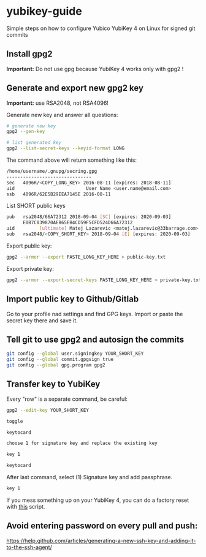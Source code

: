 # yubikey-guide
Simple steps on how to configure Yubico YubiKey 4 on Linux for signed git commits

## Install gpg2 
__Important:__ Do not use gpg because YubiKey 4 works only with gpg2 !

## Generate and export new gpg2 key
__Important:__ use RSA2048, not RSA4096!

Generate new key and answer all questions:
```bash
# generate new key
gpg2 --gen-key
```

```bash
# list generated key
gpg2 --list-secret-keys --keyid-format LONG
```
The command above will return something like this:
```bash
/home/username/.gnupg/secring.gpg
-------------------------------
sec   4096R/<COPY_LONG_KEY> 2016-08-11 [expires: 2018-08-11]
uid                          User Name <user.name@email.com>
ssb   4096R/62E5B29EEA7145E 2016-08-11

```
List SHORT public keys
```bash
pub   rsa2048/66A72312 2018-09-04 [SC] [expires: 2020-09-03]
      E0B7C039870AEB65EB4CD59F5CFD524D66A72312
uid         [ultimate] Matej Lazarevic <matej.lazarevic@33barrage.com>
sub   rsa2048/<COPY_SHORT_KEY> 2018-09-04 [E] [expires: 2020-09-03]
```

Export public key: 
```bash
gpg2 --armor --export PASTE_LONG_KEY_HERE > public-key.txt
```

Export private key:
```bash
gpg2 --armor --export-secret-keys PASTE_LONG_KEY_HERE > private-key.txt
```

## Import public key to Github/Gitlab
Go to your profile nad settings and find GPG keys. Import or paste the secret key there and save it.

## Tell git to use gpg2 and autosign the commits

```bash
git config --global user.signingkey YOUR_SHORT_KEY
git config --global commit.gpgsign true 
git config --global gpg.program gpg2 
```

## Transfer key to YubiKey
Every "row" is a separate command, be careful:

```bash
gpg2 --edit-key YOUR_SHORT_KEY

toggle

keytocard

choose 1 for signature key and replace the existing key

key 1

keytocard
```

After last command, select (1) Signature key and add passphrase.

```bash
key 1

```


If you mess something up on your YubiKey 4, you can do a factory reset with [this](https://gist.github.com/pkirkovsky/c3d703633effbdfcb48c) script.

## Avoid entering password on every pull and push:
https://help.github.com/articles/generating-a-new-ssh-key-and-adding-it-to-the-ssh-agent/
